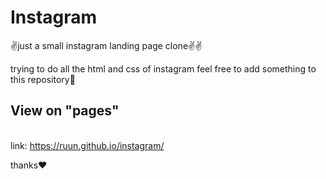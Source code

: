 # Instagram

✌️just a small instagram landing page clone✌️✌️

trying to do all the html and css of instagram feel free to add something to this repository💁 <br>

<strong><h2> View on "pages" </h2> <br></strong>
link: https://ruun.github.io/instagram/

thanks❤️
